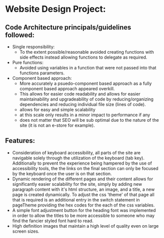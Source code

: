# Website Design Project:

## Code Architecture principals/guidelines followed:

-   Single responsibility:
    -   To the extent possible/reasonable avoided creating functions with side effects instead allowing functions to delegate as required.
-   Pure functions:
    -   Avoided using variables in a function that were not passed into that functions parameters.
-   Component based approach:
    -   More accurately a psuedo-component based approach as a fully component based approach appeared overkill.
    -   This allows for easier code readability and allows for easier maintainability and upgradeability of code by reducing/organizing dependencies and reducing individual file size (lines of code).
    -   allows for easy and simple scalability
    -   at this scale only results in a minor impact to performance if any
    -   does not matter that SEO will be sub optimal due to the nature of the site (it is not an e-store for example).

## Features:

-   Consideration of keyboard accessibility, all parts of the site are navigable solely through the utilization of the keyboard (tab key). Additionally to prevent the experience being hampered by the use of accessibility tools, the the links on the final section can only be focused by the keyboard once the user is on that section.
-   Dynamic rendering of the different pages and their content allows for significantly easier scalability for the site, simply by adding new paragraph content with it's html structure, an image, and a title, a new page is created dynamically. To adjust the css 'theme' of that page all that is required is an additional entry in the switch statement in pageTheme providing the hex codes for the each of the css variables.
-   A simple font adjustment button for the heading font was implemented in order to allow the titles to be more accessible to someone who may find the fancier styled font hard to read.
-   High definition images that maintain a high level of quality even on large screen sizes.
